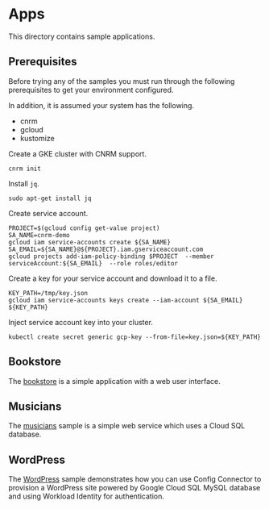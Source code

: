 # Apps

This directory contains sample applications.

## Prerequisites

Before trying any of the samples you must run through the following prerequisites to get your environment configured.

In addition, it is assumed your system has the following.
* cnrm
* gcloud
* kustomize


Create a GKE cluster with CNRM support.

```
cnrm init
```

Install `jq`.

```
sudo apt-get install jq
```

Create service account.

```
PROJECT=$(gcloud config get-value project)
SA_NAME=cnrm-demo
gcloud iam service-accounts create ${SA_NAME}
SA_EMAIL=${SA_NAME}@${PROJECT}.iam.gserviceaccount.com
gcloud projects add-iam-policy-binding $PROJECT  --member serviceAccount:${SA_EMAIL}  --role roles/editor
```

Create a key for your service account and download it to a file.

```
KEY_PATH=/tmp/key.json
gcloud iam service-accounts keys create --iam-account ${SA_EMAIL} ${KEY_PATH}
```

Inject service account key into your cluster.

```
kubectl create secret generic gcp-key --from-file=key.json=${KEY_PATH}
```

## Bookstore

The [bookstore](bookstore) is a simple application with a web user interface.

## Musicians

The [musicians](musicians) sample is a simple web service which uses a Cloud SQL database.

## WordPress

The [WordPress](wordpress) sample demonstrates how you can use Config Connector to provision a WordPress site powered by Google Cloud SQL MySQL database and using Workload Identity for authentication.
